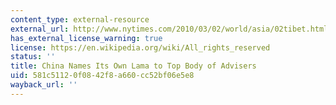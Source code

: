 ```yaml
---
content_type: external-resource
external_url: http://www.nytimes.com/2010/03/02/world/asia/02tibet.html
has_external_license_warning: true
license: https://en.wikipedia.org/wiki/All_rights_reserved
status: ''
title: China Names Its Own Lama to Top Body of Advisers
uid: 581c5112-0f08-42f8-a660-cc52bf06e5e8
wayback_url: ''
---
```

